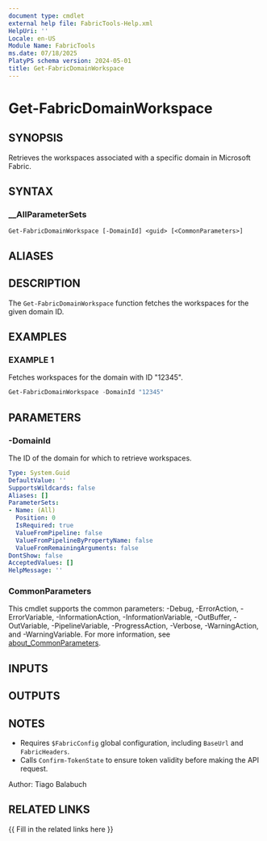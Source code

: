 ```yaml
---
document type: cmdlet
external help file: FabricTools-Help.xml
HelpUri: ''
Locale: en-US
Module Name: FabricTools
ms.date: 07/18/2025
PlatyPS schema version: 2024-05-01
title: Get-FabricDomainWorkspace
---
```


# Get-FabricDomainWorkspace

## SYNOPSIS

Retrieves the workspaces associated with a specific domain in Microsoft Fabric.

## SYNTAX

### __AllParameterSets

```
Get-FabricDomainWorkspace [-DomainId] <guid> [<CommonParameters>]
```

## ALIASES

## DESCRIPTION

The `Get-FabricDomainWorkspace` function fetches the workspaces for the given domain ID.

## EXAMPLES

### EXAMPLE 1

Fetches workspaces for the domain with ID "12345".

```powershell
Get-FabricDomainWorkspace -DomainId "12345"
```

## PARAMETERS

### -DomainId

The ID of the domain for which to retrieve workspaces.

```yaml
Type: System.Guid
DefaultValue: ''
SupportsWildcards: false
Aliases: []
ParameterSets:
- Name: (All)
  Position: 0
  IsRequired: true
  ValueFromPipeline: false
  ValueFromPipelineByPropertyName: false
  ValueFromRemainingArguments: false
DontShow: false
AcceptedValues: []
HelpMessage: ''
```

### CommonParameters

This cmdlet supports the common parameters: -Debug, -ErrorAction, -ErrorVariable,
-InformationAction, -InformationVariable, -OutBuffer, -OutVariable, -PipelineVariable,
-ProgressAction, -Verbose, -WarningAction, and -WarningVariable. For more information, see
[about_CommonParameters](https://go.microsoft.com/fwlink/?LinkID=113216).

## INPUTS

## OUTPUTS

## NOTES

- Requires `$FabricConfig` global configuration, including `BaseUrl` and `FabricHeaders`.
- Calls `Confirm-TokenState` to ensure token validity before making the API request.

Author: Tiago Balabuch

## RELATED LINKS

{{ Fill in the related links here }}

